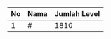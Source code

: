 | No | Nama            | Jumlah Level |
|----|-----------------|--------------|
| 1  | #    |    1810        |
